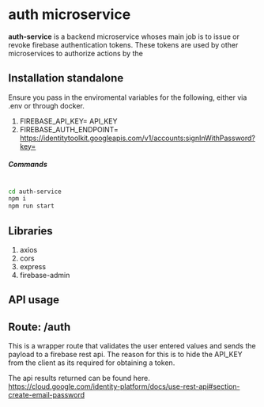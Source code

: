 # auth microservice

**auth-service** is a backend microservice whoses main job is to issue or revoke firebase authentication tokens. These tokens are used by other microservices to authorize actions by the

## Installation standalone

Ensure you pass in the enviromental variables for the following, either via .env or through docker.
1. FIREBASE_API_KEY= API_KEY
1. FIREBASE_AUTH_ENDPOINT= https://identitytoolkit.googleapis.com/v1/accounts:signInWithPassword?key=

##### Commands
#
#
```sh
cd auth-service
npm i
npm run start
```

## Libraries
1. axios
2. cors
3. express
4. firebase-admin

## API usage

## Route: /auth
This is a wrapper route that validates the user entered values and sends the payload to a firebase rest api. The reason for this is to
hide the API_KEY from the client as its required for obtaining a token.

The api results returned can be found here. https://cloud.google.com/identity-platform/docs/use-rest-api#section-create-email-password